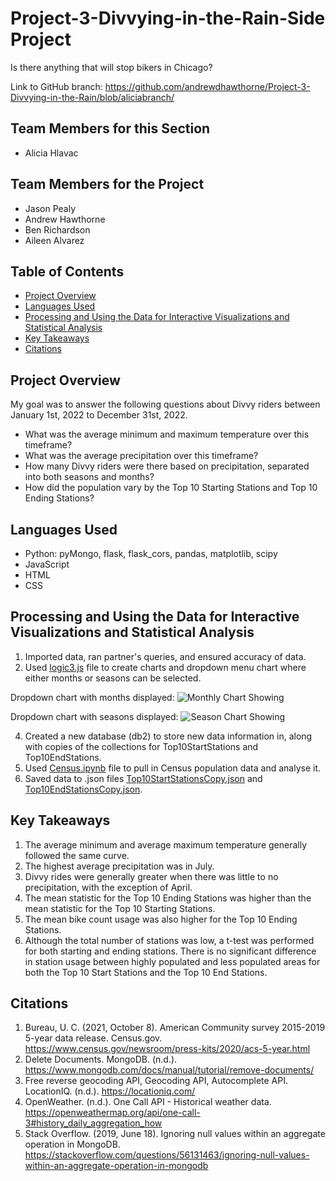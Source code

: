 # Project-3-Divvying-in-the-Rain-Side Project
Is there anything that will stop bikers in Chicago? 

Link to GitHub branch: https://github.com/andrewdhawthorne/Project-3-Divvying-in-the-Rain/blob/aliciabranch/

## Team Members for this Section
* Alicia Hlavac 
## Team Members for the Project
* Jason Pealy
* Andrew Hawthorne
* Ben Richardson
* Aileen Alvarez

## Table of Contents

* [Project Overview](https://github.com/andrewdhawthorne/Project-3-Divvying-in-the-Rain/blob/aliciabranch/READMEaliciabranch.md#project-overview)
* [Languages Used](https://github.com/andrewdhawthorne/Project-3-Divvying-in-the-Rain/blob/aliciabranch/READMEaliciabranch.md#languages-used)
* [Processing and Using the Data for Interactive Visualizations and Statistical Analysis](https://github.com/andrewdhawthorne/Project-3-Divvying-in-the-Rain/blob/aliciabranch/READMEaliciabranch.md#processing-and-using-the-data-for-interactive-visualizations-and-statistical-analysis)
* [Key Takeaways](https://github.com/andrewdhawthorne/Project-3-Divvying-in-the-Rain/blob/aliciabranch/READMEaliciabranch.md#key-takeaways)
* [Citations](https://github.com/andrewdhawthorne/Project-3-Divvying-in-the-Rain/blob/aliciabranch/READMEaliciabranch.md#citations)

 ## Project Overview

My goal was to answer the following questions about Divvy riders between January 1st, 2022 to December 31st, 2022.
* What was the average minimum and maximum temperature over this timeframe?
* What was the average precipitation over this timeframe?
* How many Divvy riders were there based on precipitation, separated into both seasons and months?
* How did the population vary by the Top 10 Starting Stations and Top 10 Ending Stations?


## Languages Used
* Python: pyMongo, flask, flask_cors, pandas, matplotlib, scipy
* JavaScript
* HTML
* CSS

## Processing and Using the Data for Interactive Visualizations and Statistical Analysis
1. Imported data, ran partner's queries, and ensured accuracy of data.
2. Used [logic3.js](https://github.com/andrewdhawthorne/Project-3-Divvying-in-the-Rain/blob/aliciabranch/static/js/logic3.js) file to create charts and dropdown menu chart where either months or seasons can be selected.
   
Dropdown chart with months displayed:
![Monthly Chart Showing](https://github.com/andrewdhawthorne/Project-3-Divvying-in-the-Rain/assets/127240852/c84bc270-01a2-4958-bb74-52905fb1a775)

Dropdown chart with seasons displayed:
![Season Chart Showing](https://github.com/andrewdhawthorne/Project-3-Divvying-in-the-Rain/assets/127240852/1776a98c-6b66-46e7-98b6-3f17385a213e)

4. Created a new database (db2) to store new data information in, along with copies of the collections for Top10StartStations and Top10EndStations. 
5. Used [Census.ipynb](https://github.com/andrewdhawthorne/Project-3-Divvying-in-the-Rain/blob/aliciabranch/Census.ipynb) file to pull in Census population data and analyse it.
6. Saved data to .json files [Top10StartStationsCopy.json](https://github.com/andrewdhawthorne/Project-3-Divvying-in-the-Rain/blob/aliciabranch/Top10StartStationsCopy.json) and [Top10EndStationsCopy.json](https://github.com/andrewdhawthorne/Project-3-Divvying-in-the-Rain/blob/aliciabranch/Top10EndStationsCopy.json).

## Key Takeaways
1. The average minimum and average maximum temperature generally followed the same curve.
2. The highest average precipitation was in July.
3. Divvy rides were generally greater when there was little to no precipitation, with the exception of April.
4. The mean statistic for the Top 10 Ending Stations was higher than the mean statistic for the Top 10 Starting Stations.
5. The mean bike count usage was also higher for the Top 10 Ending Stations.
6. Although the total number of stations was low, a t-test was performed for both starting and ending stations.  There is no significant difference in station usage between highly populated and less populated areas for both the Top 10 Start Stations and the Top 10 End Stations.

## Citations
1. Bureau, U. C. (2021, October 8). American Community survey 2015-2019 5-year data release. Census.gov. https://www.census.gov/newsroom/press-kits/2020/acs-5-year.html 
2. Delete Documents. MongoDB. (n.d.). https://www.mongodb.com/docs/manual/tutorial/remove-documents/ 
3. Free reverse geocoding API, Geocoding API, Autocomplete API. LocationIQ. (n.d.). https://locationiq.com/ 
4. OpenWeather. (n.d.). One Call API - Historical weather data. https://openweathermap.org/api/one-call-3#history_daily_aggregation_how
5. Stack Overflow. (2019, June 18). Ignoring null values within an aggregate operation in MongoDB. https://stackoverflow.com/questions/56131463/ignoring-null-values-within-an-aggregate-operation-in-mongodb
